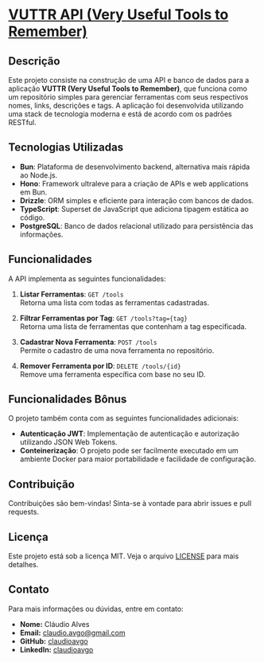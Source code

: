 # [VUTTR API (Very Useful Tools to Remember)](https://bossabox.notion.site/Back-end-0b2c45f1a00e4a849eefe3b1d57f23c6)

## Descrição

Este projeto consiste na construção de uma API e banco de dados para a aplicação **VUTTR (Very Useful Tools to Remember)**, que funciona como um repositório simples para gerenciar ferramentas com seus respectivos nomes, links, descrições e tags. A aplicação foi desenvolvida utilizando uma stack de tecnologia moderna e está de acordo com os padrões RESTful.

## Tecnologias Utilizadas

- **Bun**: Plataforma de desenvolvimento backend, alternativa mais rápida ao Node.js.
- **Hono**: Framework ultraleve para a criação de APIs e web applications em Bun.
- **Drizzle**: ORM simples e eficiente para interação com bancos de dados.
- **TypeScript**: Superset de JavaScript que adiciona tipagem estática ao código.
- **PostgreSQL**: Banco de dados relacional utilizado para persistência das informações.

## Funcionalidades

A API implementa as seguintes funcionalidades:

1. **Listar Ferramentas**: `GET /tools`  
   Retorna uma lista com todas as ferramentas cadastradas.

2. **Filtrar Ferramentas por Tag**: `GET /tools?tag={tag}`  
   Retorna uma lista de ferramentas que contenham a tag especificada.

3. **Cadastrar Nova Ferramenta**: `POST /tools`  
   Permite o cadastro de uma nova ferramenta no repositório.

4. **Remover Ferramenta por ID**: `DELETE /tools/{id}`  
   Remove uma ferramenta específica com base no seu ID.

## Funcionalidades Bônus

O projeto também conta com as seguintes funcionalidades adicionais:

- **Autenticação JWT**: Implementação de autenticação e autorização utilizando JSON Web Tokens.
- **Conteinerização**: O projeto pode ser facilmente executado em um ambiente Docker para maior portabilidade e facilidade de configuração.

## Contribuição

Contribuições são bem-vindas! Sinta-se à vontade para abrir issues e pull requests.

## Licença

Este projeto está sob a licença MIT. Veja o arquivo [LICENSE](LICENSE) para mais detalhes.

## Contato

Para mais informações ou dúvidas, entre em contato:

- **Nome:** Cláudio Alves
- **Email:** [claudio.avgo@gmail.com](mailto:claudio.avgo@gmail.com)
- **GitHub:** [claudioavgo](https://github.com/claudioavgo)
- **LinkedIn:** [claudioavgo](https://linkedin.com/in/claudioavgo)